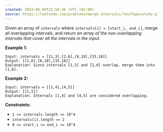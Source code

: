 ```yaml
---
created: 2023-06-09T22:59:26 (UTC +02:00)
source: https://leetcode.com/problems/merge-intervals/?envType=study-plan&envId=level-2&plan=leetcode-75
---
```

Given an array of `intervals` where `intervals[i] = [start_i, end_i]`, merge all overlapping intervals, and return _an array of the non-overlapping intervals that cover all the intervals in the input_.

**Example 1:**

```
Input: intervals = [[1,3],[2,6],[8,10],[15,18]]
Output: [[1,6],[8,10],[15,18]]
Explanation: Since intervals [1,3] and [2,6] overlap, merge them into [1,6].

```

**Example 2:**

```
Input: intervals = [[1,4],[4,5]]
Output: [[1,5]]
Explanation: Intervals [1,4] and [4,5] are considered overlapping.

```

**Constraints:**

-   `1 <= intervals.length <= 10^4`
-   `intervals[i].length == 2`
-   `0 <= start_i <= end_i <= 10^4`
